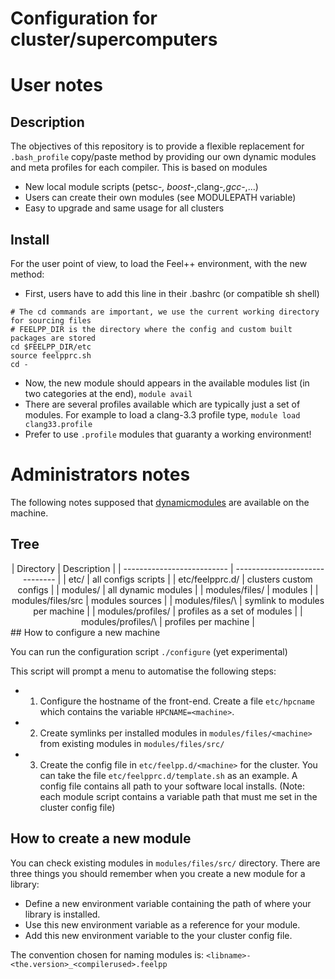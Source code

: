 Configuration for cluster/supercomputers
========================================

# User notes

## Description

The objectives of this repository is to provide a flexible replacement for
`.bash_profile` copy/paste method by providing our own dynamic modules and meta
profiles for each compiler. This is based on modules

 - New local module scripts (petsc-*, boost-*,clang-*,gcc-*,...)
 - Users can create their own modules (see MODULEPATH variable)
 - Easy to upgrade and same usage for all clusters

## Install

For the user point of view, to load the Feel++ environment, with the new method:

- First, users have to add this line in their .bashrc (or compatible sh shell)  
```
# The cd commands are important, we use the current working directory for sourcing files   
# FEELPP_DIR is the directory where the config and custom built packages are stored   
cd $FEELPP_DIR/etc   
source feelpprc.sh   
cd -   
``` 
- Now, the new module should appears in the available modules list (in two
  categories at the end), ``` module avail ```
- There are several profiles available which are typically just a set of
  modules. For example to load a clang-3.3 profile type, ``` module load
  clang33.profile ```
- Prefer to use `.profile` modules that guaranty a working environment!

# Administrators notes

The following notes supposed that
[dynamicmodules](http://modules.sourceforge.net/) are available on the
machine.

## Tree

<center>
| Directory                  | Description                    |
| -------------------------- | ------------------------------ |
| etc/                       | all configs scripts            |
| etc/feelpprc.d/            | clusters custom configs        |
| modules/                   | all dynamic modules            |
| modules/files/             | modules                        |
| modules/files/src          | modules sources                |
| modules/files/\<machine\>    | symlink to modules per machine |
| modules/profiles/            | profiles as a set of modules   |
| modules/profiles/\<machine\> | profiles per machine           |
</center>
## How to configure a new machine

You can run the configuration script
`./configure` (yet experimental)

This script will prompt a menu to automatise the following steps:
- 1. Configure the hostname of the front-end. Create a file `etc/hpcname`
  which contains the variable `HPCNAME=<machine>`.
- 2. Create symlinks per installed modules in `modules/files/<machine>` from existing modules
  in `modules/files/src/`
- 3. Create the config file in `etc/feelpp.d/<machine>` for the cluster. You can take the file `etc/feelpprc.d/template.sh` as an example. A config file contains all path to your software local installs.
 (Note: each module script contains a variable path that must me set in the cluster config file)

## How to create a new module

You can check existing modules in `modules/files/src/` directory. There are three things you
should remember when you create a new module for a library:

- Define a new environment variable containing the path of where your library is installed.
- Use this new environment variable as a reference for your module.
- Add this new environment variable to the your cluster config file.

The convention chosen for naming modules is:
`<libname>-<the.version>_<compilerused>.feelpp`

